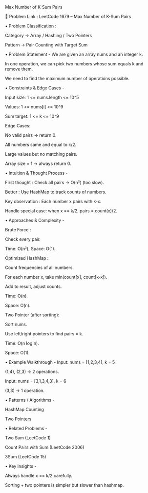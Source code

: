 Max Number of K-Sum Pairs

🔗 Problem Link : LeetCode 1679 – Max Number of K-Sum Pairs

• Problem Classification :

Category → Array / Hashing / Two Pointers

Pattern → Pair Counting with Target Sum

• Problem Statement -
We are given an array nums and an integer k.

In one operation, we can pick two numbers whose sum equals k and remove them.

We need to find the maximum number of operations possible.

• Constraints & Edge Cases -

Input size: 1 <= nums.length <= 10^5

Values: 1 <= nums[i] <= 10^9

Sum target: 1 <= k <= 10^9

Edge Cases:

No valid pairs → return 0.

All numbers same and equal to k/2.

Large values but no matching pairs.

Array size = 1 → always return 0.

• Intuition & Thought Process -

First thought : Check all pairs → O(n²) (too slow).

Better : Use HashMap to track counts of numbers.

Key observation : Each number x pairs with k-x.

Handle special case: when x == k/2, pairs = count(x)/2.

• Approaches & Complexity -

Brute Force :

Check every pair.

Time: O(n²), Space: O(1).

Optimized HashMap :

Count frequencies of all numbers.

For each number x, take min(count[x], count[k-x]).

Add to result, adjust counts.

Time: O(n).

Space: O(n).

Two Pointer (after sorting):

Sort nums.

Use left/right pointers to find pairs = k.

Time: O(n log n).

Space: O(1).

• Example Walkthrough -
Input: nums = [1,2,3,4], k = 5

(1,4), (2,3) → 2 operations.

Input: nums = [3,1,3,4,3], k = 6

(3,3) → 1 operation.

• Patterns / Algorithms -

HashMap Counting

Two Pointers

• Related Problems -

Two Sum (LeetCode 1)

Count Pairs with Sum (LeetCode 2006)

3Sum (LeetCode 15)

• Key Insights -

Always handle x == k/2 carefully.

Sorting + two pointers is simpler but slower than hashmap.